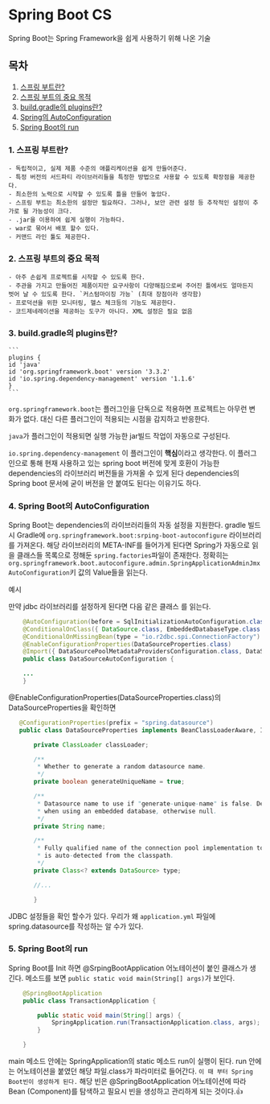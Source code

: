 # Spring Boot CS

Spring Boot는 Spring Framework을 쉽게 사용하기 위해 나온 기술</br>

## 목차

1. [스프링 부트란?](#1-스프링-부트란)
2. [스프링 부트의 중요 목적](#2-스프링-부트의-중요-목적)
3. [build.gradle의 plugins란?](#3-buildgradle의-plugins란)
4. [Spring의 AutoConfiguration](#4-spring-boot의-autoconfiguration)
5. [Spring Boot의 run](#5-spring-boot의-run)

### 1. 스프링 부트란?

    - 독립적이고, 실제 제품 수준의 애플리케이션을 쉽게 만들어준다.
    - 특정 버전의 서드파티 라이브러리들을 특정한 방법으로 사용할 수 있도록 확장점을 제공한다.
    - 최소한의 노력으로 시작할 수 있도록 틀을 만들어 놓았다.
    - 스프링 부트는 최소한의 설정만 필요하다. 그러나, 보안 관련 설정 등 추작적인 설정이 추가로 될 가능성이 크다.
    - .jar을 이용하여 쉽게 실행이 가능하다.
    - war로 묶어서 배포 할수 있다.
    - 커맨드 라인 툴도 제공한다.

### 2. 스프링 부트의 중요 목적

    - 아주 손쉽게 프로젝트를 시작할 수 있도록 한다.
    - 주관을 가지고 만들어진 제품이지만 요구사항이 다양해짐으로써 주어진 틀에서도 얼마든지 벗어 날 수 있도록 한다. `커스텀마이징 가능` (최대 장점이라 생각함)
    - 프로덕션을 위한 모니터링, 헬스 체크등의 기능도 제공한다.
    - 코드제네레이션을 제공하는 도구가 아니다. XML 설정은 필요 없음

### 3. build.gradle의 plugins란?

    ```
    plugins {
    id 'java'
    id 'org.springframework.boot' version '3.3.2'
    id 'io.spring.dependency-management' version '1.1.6'
    }
    ```

`org.springframework.boot`는 플러그인을 단독으로 적용하면 프로젝트는 아무런 변화가 없다. 대신 다른 플러그인이 적용되는 시점을 감지하고 반응한다.

`java`가 플러그인이 적용되면 실행 가능한 jar빌드 작업이 자동으로 구성된다.

`io.spring.dependency-management` 이 플러그인이 **핵심**이라고 생각한다. 이 플러그인으로 통해 현재 사용하고 있는 spring boot 버전에 맞게 호환이 가능한 dependencies의 라이브러리 버전들을 가져올 수 있게 된다 dependencies의 Spring boot 문서에 굳이 버전을 안 붙여도 된다는 이유기도 하다.

### 4. Spring Boot의 AutoConfiguration

Spring Boot는 dependencies의 라이브러리들의 자동 설정을 지원한다. gradle 빌드 시 Gradle에 `org.springframework.boot:srping-boot-autoconfigure` 라이브러리를 가져온다. 해당 라이브러리의 META-INF를 들어가게 된다면 Spring가 자동으로 읽을 클래스들 목록으로 정해둔 `spring.factories`파일이 존재한다. 정확히는 `org.springframework.boot.autoconfigure.admin.SpringApplicationAdminJmxAutoConfiguration`키 값의 Value들을 읽는다.

예시

만약 jdbc 라이브러리를 설정하게 된다면 다음 같은 클래스 를 읽는다.

```java
    @AutoConfiguration(before = SqlInitializationAutoConfiguration.class)
    @ConditionalOnClass({ DataSource.class, EmbeddedDatabaseType.class })
    @ConditionalOnMissingBean(type = "io.r2dbc.spi.ConnectionFactory")
    @EnableConfigurationProperties(DataSourceProperties.class)
    @Import({ DataSourcePoolMetadataProvidersConfiguration.class, DataSourceCheckpointRestoreConfiguration.class })
    public class DataSourceAutoConfiguration {

    ...
    }
```

@EnableConfigurationProperties(DataSourceProperties.class)의 DataSourceProperties을 확인하면

```java
   @ConfigurationProperties(prefix = "spring.datasource")
   public class DataSourceProperties implements BeanClassLoaderAware, InitializingBean {

       private ClassLoader classLoader;

       /**
        * Whether to generate a random datasource name.
        */
       private boolean generateUniqueName = true;

       /**
        * Datasource name to use if "generate-unique-name" is false. Defaults to "testdb"
        * when using an embedded database, otherwise null.
        */
       private String name;

       /**
        * Fully qualified name of the connection pool implementation to use. By default, it
        * is auto-detected from the classpath.
        */
       private Class<? extends DataSource> type;

       //...

       }
```

JDBC 설정들을 확인 할수가 있다. 우리가 왜 `application.yml` 파일에 spring.datasource를 작성하는 알 수가 있다.

### 5. Spring Boot의 run

Spring Boot를 Init 하면 @SrpingBootApplication 어노테이션이 붙인 클래스가 생긴다. 메소드를 보면 `public static void main(String[] args)`가 보인다.

```java
    @SpringBootApplication
    public class TransactionApplication {

        public static void main(String[] args) {
            SpringApplication.run(TransactionApplication.class, args);
        }

    }
```

main 메소드 안에는 SpringApplication의 static 메소드 run이 실행이 된다. run 안에는 어노테이션을 붙였던 해당 파일.class가 파라미터로 들어간다. `이 때 부터 Spring Boot빈이 생성하게 된다.` 해당 빈은 @SpringBootApplication 어노테이션에 따라 Bean (Component)를 탐색하고 필요시 빈을 생성하고 관리하게 되는 것이다.👍
